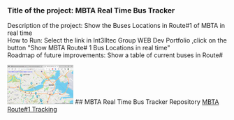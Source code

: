 ### Title of the project: MBTA Real Time Bus Tracker
Description of the project: Show the Buses Locations in Route#1 of MBTA in real time <br>
How to Run: Select the link in Int3lltec Group WEB Dev Portfolio ,click on the button "Show MBTA Route# 1 Bus Locations in real time" <br>
Roadmap of future improvements: Show a table of current buses in Route#

<img src="mbta.png" width="30%" height="30%">
## MBTA Real Time Bus Tracker Repository
<a href="https://github.com/CenturionTech/mbta">MBTA Route#1 Tracking </a>
